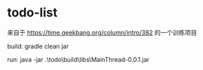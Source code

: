# todo-list
来自于 https://time.geekbang.org/column/intro/382 的一个训练项目

build:
gradle clean jar

run:
java -jar .\todo\build\libs\MainThread-0.0.1.jar